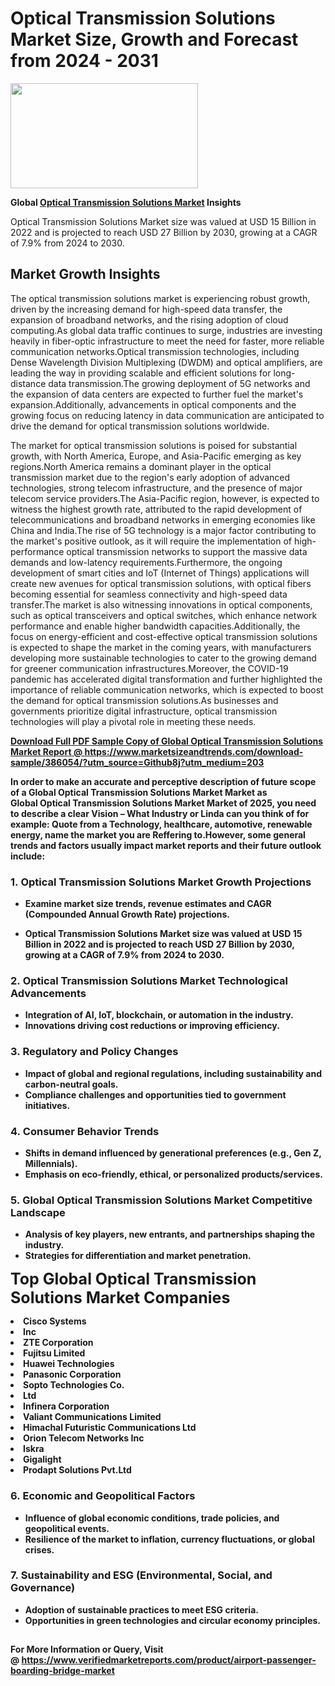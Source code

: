 <H1>Optical Transmission Solutions Market Size, Growth and Forecast from 2024 - 2031</H1><img class="aligncenter size-medium wp-image-584254" src="https://thirdeyenews.in/wp-content/uploads/2024/09/Global-Market-Research-300x168.jpeg" alt="" width="300" height="168" /><p><strong>Global&nbsp;<a href="https://www.marketsizeandtrends.com/download-sample/386054/?utm_source=Github8j?utm_medium=203">Optical Transmission Solutions Market</a> Insights</strong></p><p>Optical Transmission Solutions Market size was valued at USD 15 Billion in 2022 and is projected to reach USD 27 Billion by 2030, growing at a CAGR of 7.9% from 2024 to 2030.</p><p><h2>Market Growth Insights</h2> <p>The optical transmission solutions market is experiencing robust growth, driven by the increasing demand for high-speed data transfer, the expansion of broadband networks, and the rising adoption of cloud computing.As global data traffic continues to surge, industries are investing heavily in fiber-optic infrastructure to meet the need for faster, more reliable communication networks.Optical transmission technologies, including Dense Wavelength Division Multiplexing (DWDM) and optical amplifiers, are leading the way in providing scalable and efficient solutions for long-distance data transmission.The growing deployment of 5G networks and the expansion of data centers are expected to further fuel the market's expansion.Additionally, advancements in optical components and the growing focus on reducing latency in data communication are anticipated to drive the demand for optical transmission solutions worldwide.</p> <p><strong><a href="#"></a></strong></p> <p>The market for optical transmission solutions is poised for substantial growth, with North America, Europe, and Asia-Pacific emerging as key regions.North America remains a dominant player in the optical transmission market due to the region's early adoption of advanced technologies, strong telecom infrastructure, and the presence of major telecom service providers.The Asia-Pacific region, however, is expected to witness the highest growth rate, attributed to the rapid development of telecommunications and broadband networks in emerging economies like China and India.The rise of 5G technology is a major factor contributing to the market's positive outlook, as it will require the implementation of high-performance optical transmission networks to support the massive data demands and low-latency requirements.Furthermore, the ongoing development of smart cities and IoT (Internet of Things) applications will create new avenues for optical transmission solutions, with optical fibers becoming essential for seamless connectivity and high-speed data transfer.The market is also witnessing innovations in optical components, such as optical transceivers and optical switches, which enhance network performance and enable higher bandwidth capacities.Additionally, the focus on energy-efficient and cost-effective optical transmission solutions is expected to shape the market in the coming years, with manufacturers developing more sustainable technologies to cater to the growing demand for greener communication infrastructures.Moreover, the COVID-19 pandemic has accelerated digital transformation and further highlighted the importance of reliable communication networks, which is expected to boost the demand for optical transmission solutions.As businesses and governments prioritize digital infrastructure, optical transmission technologies will play a pivotal role in meeting these needs.</p> <p><strong><a href="#"></p><p><span class=""><strong>Download Full PDF Sample Copy of Global Optical Transmission Solutions Market Report</strong> @ <a href="https://www.marketsizeandtrends.com/download-sample/386054/?utm_source=Github8j?utm_medium=203" target="_blank">https://www.marketsizeandtrends.com/download-sample/386054/?utm_source=Github8j?utm_medium=203</a></span></p><p>In order to make an accurate and perceptive description of future scope of a Global&nbsp;Optical Transmission Solutions Market Market as Global&nbsp;Optical Transmission Solutions Market Market of 2025, you need to describe a clear Vision &ndash; What Industry or Linda can you think of for example: Quote from a Technology, healthcare, automotive, renewable energy, name the market you are Reffering to.However, some general trends and factors usually impact market reports and their future outlook include:</p><h3>1.&nbsp;<strong>Optical Transmission Solutions Market Growth Projections</strong></h3><ul><li>Examine market size trends, revenue estimates and CAGR (Compounded Annual Growth Rate) projections.</li><li><p>Optical Transmission Solutions Market size was valued at USD 15 Billion in 2022 and is projected to reach USD 27 Billion by 2030, growing at a CAGR of 7.9% from 2024 to 2030.</p></li></ul><h3>2.&nbsp;<strong>Optical Transmission Solutions Market Technological Advancements</strong></h3><ul><li>Integration of AI, IoT, blockchain, or automation in the industry.</li><li>Innovations driving cost reductions or improving efficiency.</li></ul><h3>3.&nbsp;<strong>Regulatory and Policy Changes</strong></h3><ul><li>Impact of global and regional regulations, including sustainability and carbon-neutral goals.</li><li>Compliance challenges and opportunities tied to government initiatives.</li></ul><h3>4.&nbsp;<strong>Consumer Behavior Trends</strong></h3><ul><li>Shifts in demand influenced by generational preferences (e.g., Gen Z, Millennials).</li><li>Emphasis on eco-friendly, ethical, or personalized products/services.</li></ul><h3>5.&nbsp;<strong>Global Optical Transmission Solutions Market Competitive Landscape</strong></h3><ul><li>Analysis of key players, new entrants, and partnerships shaping the industry.</li><li>Strategies for differentiation and market penetration.</li></ul><p data-pm-slice="1 1 []"><span style="color: inherit; font-family: inherit; font-size: 25px;">Top Global Optical Transmission Solutions Market Companies</span></p><div class="" data-test-id=""><p><li>Cisco Systems</li><li> Inc</li><li> ZTE Corporation</li><li> Fujitsu Limited</li><li> Huawei Technologies</li><li> Panasonic Corporation</li><li> Sopto Technologies Co.</li><li> Ltd</li><li> Infinera Corporation</li><li> Valiant Communications Limited</li><li> Himachal Futuristic Communications Ltd</li><li> Orion Telecom Networks Inc</li><li> Iskra</li><li> Gigalight</li><li> Prodapt Solutions Pvt.Ltd</li></p></div><h3>6.&nbsp;<strong>Economic and Geopolitical Factors</strong></h3><ul><li>Influence of global economic conditions, trade policies, and geopolitical events.</li><li>Resilience of the market to inflation, currency fluctuations, or global crises.</li></ul><h3>7.&nbsp;<strong>Sustainability and ESG (Environmental, Social, and Governance)</strong></h3><ul><li>Adoption of sustainable practices to meet ESG criteria.</li><li>Opportunities in green technologies and circular economy principles.</li></ul><h2><strong style="font-size: 14px;">For More Information or Query, Visit @&nbsp;</strong><a style="background-color: #ffffff; font-size: 14px;" href="https://www.marketsizeandtrends.com/report/optical-transmission-solutions-market/" target="_blank">https://www.verifiedmarketreports.com/product/airport-passenger-boarding-bridge-market</a></h2>